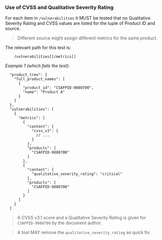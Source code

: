 ### Use of CVSS and Qualitative Severity Rating

For each item in `/vulnerabilities` it MUST be tested that no Qualitative Severity Rating and CVSS values are listed for the tuple of Product ID
and source.

> Different source might assign different metrics for the same product.

The relevant path for this test is:

```
    /vulnerabilities[]/metrics[]
```

*Example 1 (which fails the test):*

```
  "product_tree": {
    "full_product_names": [
      {
        "product_id": "CSAFPID-9080700",
        "name": "Product A"
      }
    ]
  },
  "vulnerabilities": [
    {
      "metrics": [
        {
          "content": {
            "cvss_v3": {
              // ...
            }
          },
          "products": [
            "CSAFPID-9080700"
          ]
        },
        {
          "content": {
            "qualitative_severity_rating": "critical"
          },
          "products": [
            "CSAFPID-9080700"
          ]
        }
      ]
    }
  ]
```

> A CVSS v3.1 score and a Qualitative Severity Rating is given for `CSAFPID-9080700` by the document author.

> A tool MAY remove the `qualitative_severity_rating` as quick fix.

